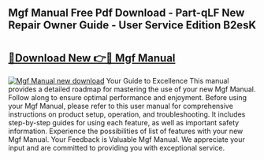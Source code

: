 ## Mgf Manual Free Pdf Download - Part-qLF New Repair Owner Guide - User Service Edition B2esK

# <h2><a href="http://bc99040.oget.top/?id=Mgf+Manual">🔗Download New 👉🔴 Mgf Manual</a></h2>

[![Mgf Manual new download](https://i.imgur.com/5g1atiW.png)](http://bc99040.oget.top/?id=Mgf+Manual)
Your Guide to Excellence This manual provides a detailed roadmap for mastering the use of your new Mgf Manual. Follow along to ensure optimal performance and enjoyment. Before using your Mgf Manual, please refer to this user manual for comprehensive instructions on product setup, operation, and troubleshooting. It includes step-by-step guides for using each feature, as well as important safety information. Experience the possibilities of list of features with your new Mgf Manual. Your Feedback is Valuable Mgf Manual. We appreciate your input and are committed to providing you with exceptional service.

